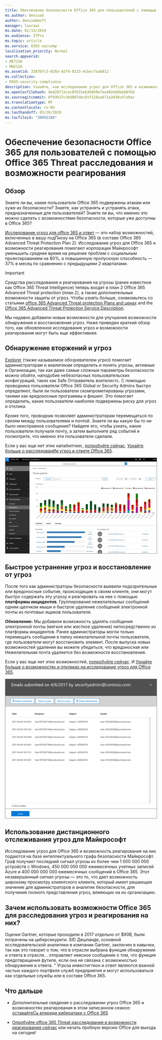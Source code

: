 ```yaml
---
title: Обеспечение безопасности Office 365 для пользователей с помощью Office 365 Threat расследования и возможности реагирования
ms.author: deniseb
author: denisebmsft
manager: laurawi
ms.date: 02/13/2019
ms.audience: ITPro
ms.topic: article
ms.service: O365-seccomp
localization_priority: Normal
search.appverid:
- MET150
- MOE150
ms.assetid: 3387bfc3-028a-42f4-8133-4cbecfaab812
ms.collection:
- M365-security-compliance
description: Узнайте, как исследование угроз для Office 365 и возможности реагирования могут помочь вашей организации обнаруживать проникновения и угрозы, а также быстро устранять угрозы и восстанавливать их от угроз.
ms.openlocfilehash: 9ed20713cac07631e63b969efea402e8dbeb8f6d
ms.sourcegitcommit: 0f93b37c39d807dec91f118aa671a3430c47a9ac
ms.translationtype: MT
ms.contentlocale: ru-RU
ms.lasthandoff: 03/20/2019
ms.locfileid: "30692288"
---
```

# <a name="keep-your-office-365-users-safe-with-office-365-threat-investigation-and-response-capabilities"></a>Обеспечение безопасности Office 365 для пользователей с помощью Office 365 Threat расследования и возможности реагирования

## <a name="overview"></a>Обзор

Знаете ли вы, какие пользователи Office 365 подвержены атакам или хуже их безопасности? Знаете, как устранять и устранять атаки, предназначенные для пользователей? Знаете ли вы, что именно это можно сделать с возможностями безопасности, которые уже доступны в Office 365? 
  
[Исследование угроз для office 365 и ответ](office-365-ti.md) — это набор возможностей, включенных в вашу подПиску на Office 365 (в составе Office 365 Advanced Threat Protection Plan 2). Исследование угроз для Office 365 и возможности реагирования помогают корпорации Майкрософт уменьшить среднее время на решение проблем с социальным проектированием на 80%, а повышенную пропускную способность — 37% в месяц по сравнению с предыдущими 2 кварталами. 

> [!IMPORTANT]
> Средства расследования и реагирования на угрозы (ранее известное как Office 365 Threat Intelligence) теперь входят в план 2 Office 365 Advanced Threat protection (план 2), а также дополнительные возможности защиты от угроз. Чтобы узнать больше, ознакомьтесь со статьями [office 365 Advanced Threat protection Plans and ценах](https://products.office.com/exchange/advance-threat-protection) and the [Office 365 Advanced Threat Protection Service Description](https://docs.microsoft.com/office365/servicedescriptions/office-365-advanced-threat-protection-service-description).
  
Мы недавно добавили новые возможности для улучшения возможности обнаружения и восстановления угроз. Ниже приведен краткий обзор того, как обновленное исследование угроз и возможности реагирования могут быть еще эффективнее.
  
## <a name="detect-intrusions-and-threats"></a>Обнаружение вторжений и угроз

[Explorer](use-explorer-in-security-and-compliance.md) (также называемое обозревателем угроз) помогает администраторам и аналитикам определить и понять угрозы, активные в Организации, так как даже самые сложные параметры безопасности можно обойти, наподобие небезопасных пользовательских конфигураций, таких как Safe Отправитель вхителистс. С помощью проводника пользователи Office 365 Global or Security Admins быстро определяют, были ли пользователи скомпрометированы угрозами, такими как вредоносные программы и фишинг. Это помогает определить, какие пользователи наиболее подвержены риску для угроз и отклика. 
  
Кроме того, проводник позволяет администраторам перемещаться по связям между пользователями и почтой. Знаете ли вы какую бы то ни было неисправное сообщение? Найдите его, чтобы узнать, какие пользователи получали почту, а затем выполните ряд событий и посмотрите, что именно эти пользователи сделали.

Если у вас еще нет этих капабилтиес, [попробуйте сейчас](https://aka.ms/tryo365threatintel3). [Узнайте больше о расследованИи угроз и ответе Office 365](https://aka.ms/readmoreabouto365threatintel).
  
![Снимок экрана: обозреватель угроз в Office 365, цветовая кодировка для семейства вредоносных программ](media/591338dd-252a-437d-b5f2-87aa42e74b0c.png)
  
## <a name="quickly-mitigate-and-recover-from-threats"></a>Быстрое устранение угроз и восстановление от угроз

После того как администраторы безопасности выявили подозрительные или вредоносные события, происходящие в своем клиенте, они могут быстро содержать эту угрозу и реагировать на нее с помощью **платформы инцидентов**. Группирование нежелательных сообщений одним щелчком мыши и быстрое удаление сообщений электронной почты из почтовых ящиков пользователя. 
  
 **Обновление:** Мы добавили возможность удалять сообщения электронной почты (мягкое или жесткое удаление) непосредственно из платформы инцидентов. Ранее администраторы могли только перемещать сообщения в папку нежелательной почты пользователя, где пользователи могут восстановить элемент. После выпуска новых возможностей удаления вы можете убедиться, что вредоносная или Нежелательная почта удаляется без возможности восстановления. 
  
Если у вас еще нет этих возможностей, [попробуйте сейчас](https://aka.ms/tryo365threatintel3). И [Узнайте больше о возможностях и откликах на исследование угроз для Office 365](https://aka.ms/readmoreabouto365threatintel).
  
![Снимок экрана с перечнем сообщений электронной почты об исправлении инцидентов](media/9d8452d3-d8d2-4b26-81f9-76396e08dd17.png)
  
## <a name="leverage-the-threat-telemetry-of-microsoft"></a>Использование дистанционного отслеживания угроз для Майкрософт

Исследование угроз для Office 365 и возможность реагирования на них подаются на базе интеллектуального графа безопасности Майкрософт. Граф получает последний сигнал угрозы из более чем 1 000 000 000 устройств с Windows, 450 000 000 000 ежемесячных учетных записей Azure и 400 000 000 000 ежемесячных сообщений в Office 365. Этот незавершенный сигнал угрозы — это то, что дает возможность широкому просмотру клиентского клиента, который имеет решающее значение для администраторов и аналитик безопасности, для получения полного представления угроз, влияющих на их организацию. 
  
   
## <a name="why-use-office-365-threat-investigation-and-response-capabilities"></a>Зачем использовать возможности Office 365 для расследования угроз и реагирования на них?

Оценки Gartner, которые проходили в 2017 отдельно от $90B, были потрачены на циберсекурити. SID Дешпанде, основной исследовательской аналитики в компании Gartner, заключен в кавычки, так как это говорит о том, что в отрасли выбрана функция обнаружения и ответа в отрасли... отправляет неясное сообщение о том, что функция предотвращения футиле, если она не связана с возможностью обнаружения и ответа. " Угроза инвестигтион и ответ являются важной частью каждого портфеля служб предприятия и могут использоваться как отдельные службы или в составе Office 365.
  
## <a name="whats-next"></a>Что дальше

- Дополнительные сведения о расследовании угроз Office 365 и возможностях реагирования в этом записанном сеансе: [оставайтеСь впереди кибератаки с Office 365](https://myignite.microsoft.com/videos/53723)
    
- [Опробуйте office 365 Threat расследования и возможности реагирования сейчас](https://aka.ms/tryo365threatintel3) или начать пробную версию Office для выхода на сегодня! 
    

